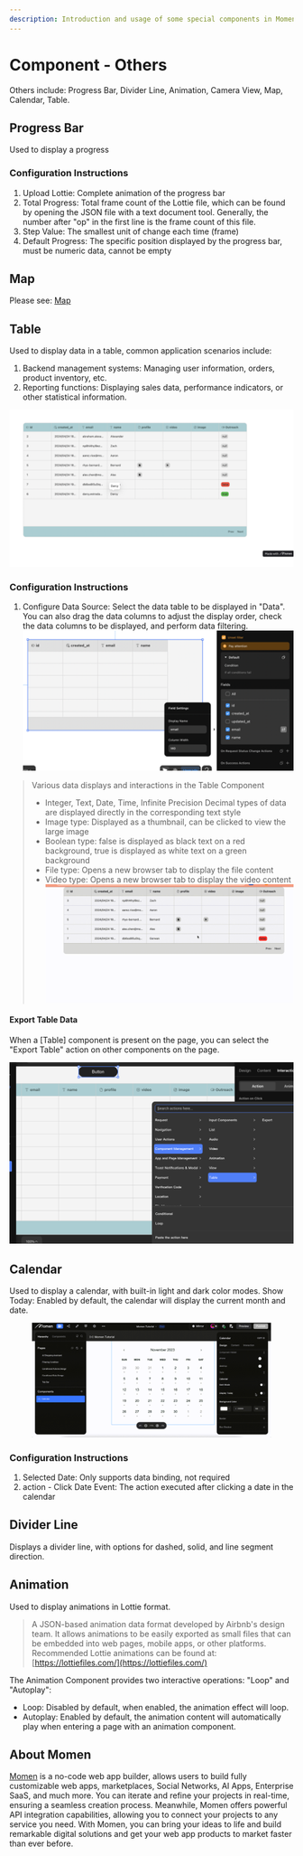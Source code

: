 ```yaml
---
description: Introduction and usage of some special components in Momen
---
```


# Component - Others

Others include: Progress Bar, Divider Line, Animation, Camera View, Map, Calendar, Table.

## Progress Bar

Used to display a progress

### Configuration Instructions

1. Upload Lottie: Complete animation of the progress bar
2. Total Progress: Total frame count of the Lottie file, which can be found by opening the JSON file with a text document tool. Generally, the number after "op" in the first line is the frame count of this file.
3. Step Value: The smallest unit of change each time (frame)
4. Default Progress: The specific position displayed by the progress bar, must be numeric data, cannot be empty

## Map

Please see: [Map](map.md)

## Table

Used to display data in a table, common application scenarios include:

1. Backend management systems: Managing user information, orders, product inventory, etc.
2. Reporting functions: Displaying sales data, performance indicators, or other statistical information.

![cp-table](<../.gitbook/assets/0 (3).png>)

### Configuration Instructions

1. Configure Data Source: Select the data table to be displayed in "Data". You can also drag the data columns to adjust the display order, check the data columns to be displayed, and perform data filtering. ![cp-table data](<../.gitbook/assets/2 (2).png>)

> Various data displays and interactions in the Table Component
>
> * Integer, Text, Date, Time, Infinite Precision Decimal types of data are displayed directly in the corresponding text style
> * Image type: Displayed as a thumbnail, can be clicked to view the large image
> * Boolean type: false is displayed as black text on a red background, true is displayed as white text on a green background
> * File type: Opens a new browser tab to display the file content
> * Video type: Opens a new browser tab to display the video content ![cp-table display](../.gitbook/assets/3.gif)

#### Export Table Data

When a \[Table] component is present on the page, you can select the "Export Table" action on other components on the page.

![cp-table export](<../.gitbook/assets/4 (2).png>)

## Calendar

Used to display a calendar, with built-in light and dark color modes. Show Today: Enabled by default, the calendar will display the current month and date.

<figure><img src="../.gitbook/assets/1 (13).gif" alt="Calendar component in a no-code tool"><figcaption></figcaption></figure>

### Configuration Instructions

1. Selected Date: Only supports data binding, not required
2. action - Click Date Event: The action executed after clicking a date in the calendar

## Divider Line

Displays a divider line, with options for dashed, solid, and line segment direction.

## Animation

Used to display animations in Lottie format.

> A JSON-based animation data format developed by Airbnb's design team. It allows animations to be easily exported as small files that can be embedded into web pages, mobile apps, or other platforms. Recommended Lottie animations can be found at: [https://lottiefiles.com/](https://lottiefiles.com/)

The Animation Component provides two interactive operations: "Loop" and "Autoplay":

* Loop: Disabled by default, when enabled, the animation effect will loop.
* Autoplay: Enabled by default, the animation content will automatically play when entering a page with an animation component.

## **About Momen​​**

[Momen](https://momen.app/?channel=momen-docs) is a no-code web app builder, allows users to build fully customizable web apps, marketplaces, Social Networks, AI Apps, Enterprise SaaS, and much more. You can iterate and refine your projects in real-time, ensuring a seamless creation process. Meanwhile, Momen offers powerful API integration capabilities, allowing you to connect your projects to any service you need. With Momen, you can bring your ideas to life and build remarkable digital solutions and get your web app products to market faster than ever before.​​
